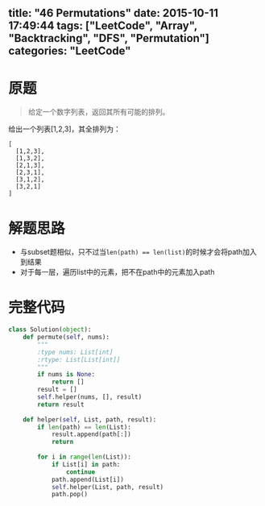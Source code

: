 title: "46 Permutations"
date: 2015-10-11 17:49:44
tags: ["LeetCode", "Array", "Backtracking", "DFS", "Permutation"]
categories: "LeetCode"
---

# 原题
>给定一个数字列表，返回其所有可能的排列。

给出一个列表[1,2,3]，其全排列为：
```
[
  [1,2,3],
  [1,3,2],
  [2,1,3],
  [2,3,1],
  [3,1,2],
  [3,2,1]
]
```

# 解题思路
* 与subset题相似，只不过当`len(path) == len(list)`的时候才会将path加入到结果
* 对于每一层，遍历list中的元素，把不在path中的元素加入path

# 完整代码
```python
class Solution(object):
    def permute(self, nums):
        """
        :type nums: List[int]
        :rtype: List[List[int]]
        """
        if nums is None:
            return []
        result = []
        self.helper(nums, [], result)
        return result
        
    def helper(self, List, path, result):
        if len(path) == len(List):
            result.append(path[:])
            return
        
        for i in range(len(List)):
            if List[i] in path:
                continue
            path.append(List[i])
            self.helper(List, path, result)
            path.pop()
```